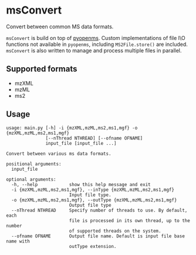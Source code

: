 # msConvert
Convert between common MS data formats.

`msConvert` is build on top of [pyopenms](https://pyopenms.readthedocs.io/en/latest/installation.html). 
Custom implementations of file I\O functions not available in `pyopenms`, including `MS2File.store()` are included.
`msConvert` is also written to manage and process multiple files in parallel.

## Supported formats
* mzXML
* mzML
* ms2

## Usage
```
usage: main.py [-h] -i {mzXML,mzML,ms2,ms1,mgf} -o {mzXML,mzML,ms2,ms1,mgf}
               [--nThread NTHREAD] [--ofname OFNAME]
               input_file [input_file ...]

Convert between various ms data formats.

positional arguments:
  input_file

optional arguments:
  -h, --help            show this help message and exit
  -i {mzXML,mzML,ms2,ms1,mgf}, --inType {mzXML,mzML,ms2,ms1,mgf}
                        Input file type.
  -o {mzXML,mzML,ms2,ms1,mgf}, --outType {mzXML,mzML,ms2,ms1,mgf}
                        Output file type
  --nThread NTHREAD     Specify number of threads to use. By default, each
                        file is processed in its own thread, up to the number
                        of supported threads on the system.
  --ofname OFNAME       Output file name. Default is input file base name with
                        outType extension.

```
